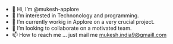 - 👋 Hi, I’m @mukesh-applore
- 👀 I’m interested in Technonology and programming. 
- 🌱 I’m currently workig in Applore on a very crucial project.
- 💞️ I’m looking to collaborate on a motivated team.
- 📫 How to reach me ... just mail me mukesh.india9@gmaill.com

<!---
mukesh-applore/mukesh-applore is a ✨ special ✨ repository because its `README.md` (this file) appears on your GitHub profile.
You can click the Preview link to take a look at your changes.
--->
